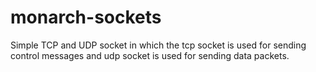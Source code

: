 # monarch-sockets
Simple TCP and UDP socket in which the tcp socket is used for sending control messages and udp socket is used for sending data packets.
